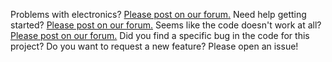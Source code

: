 Problems with electronics?  [Please post on our forum.](https://forum.pololu.com/)
Need help getting started?  [Please post on our forum.](https://forum.pololu.com/)
Seems like the code doesn't work at all?  [Please post on our forum.](https://forum.pololu.com/)
Did you find a specific bug in the code for this project? Do you want to request a new feature?  Please open an issue!
